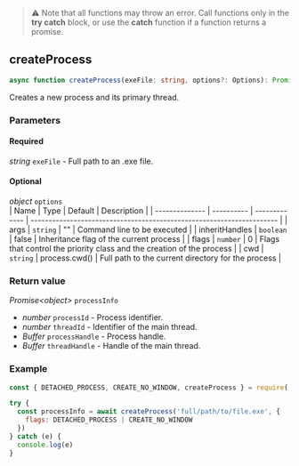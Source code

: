 > ⚠ Note that all functions may throw an error. Call functions only in the **try catch** block, or use the **catch** function if a function returns a promise.

## createProcess
```ts
async function createProcess(exeFile: string, options?: Options): Promise<ProcessInfo>
```
Creates a new process and its primary thread.
### Parameters
#### Required
*string* `exeFile` - Full path to an .exe file.  
#### Optional 
*object* `options`    
| Name           | Type       | Default       | Description                                                           |
| -------------- | ---------- | ------------- | --------------------------------------------------------------------- |
| args           | `string`   | ""            | Command line to be executed                                           |
| inheritHandles | `boolean`  | false         | Inheritance flag of the current process                               |
| flags          | `number`   | 0             | Flags that control the priority class and the creation of the process |
| cwd            | `string`   | process.cwd() | Full path to the current directory for the process                    |

### Return value
*Promise\<object\>* `processInfo`
  - *number* `processId` - Process identifier.
  - *number* `threadId` - Identifier of the main thread.
  - *Buffer* `processHandle` - Process handle.
  - *Buffer* `threadHandle` - Handle of the main thread.
### Example
```javascript
const { DETACHED_PROCESS, CREATE_NO_WINDOW, createProcess } = require('windows-process-manager')

try {
  const processInfo = await createProcess('full/path/to/file.exe', {
    flags: DETACHED_PROCESS | CREATE_NO_WINDOW
  })
} catch (e) {
  console.log(e)
}
```
